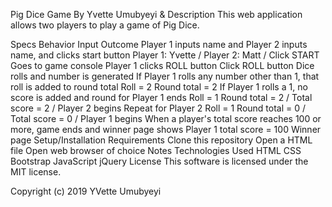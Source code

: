 Pig Dice Game
By Yvette Umubyeyi &
Description
This web application allows two players to play a game of Pig Dice.

Specs
Behavior	Input	Outcome
Player 1 inputs name and Player 2 inputs name, and clicks start button	Player 1: Yvette / Player 2: Matt / Click START	Goes to game console
Player 1 clicks ROLL button	Click ROLL button	Dice rolls and number is generated
If Player 1 rolls any number other than 1, that roll is added to round total	Roll = 2	Round total = 2
If Player 1 rolls a 1, no score is added and round for Player 1 ends	Roll = 1	Round total = 2 / Total score = 2 / Player 2 begins
Repeat for Player 2	Roll = 1	Round total = 0 / Total score = 0 / Player 1 begins
When a player's total score reaches 100 or more, game ends and winner page shows	Player 1 total score = 100	Winner page
Setup/Installation Requirements
Clone this repository
Open a HTML file
Open web browser of choice
Notes
Technologies Used
HTML
CSS
Bootstrap
JavaScript
jQuery
License
This software is licensed under the MIT license.

Copyright (c) 2019 YVette Umubyeyi

